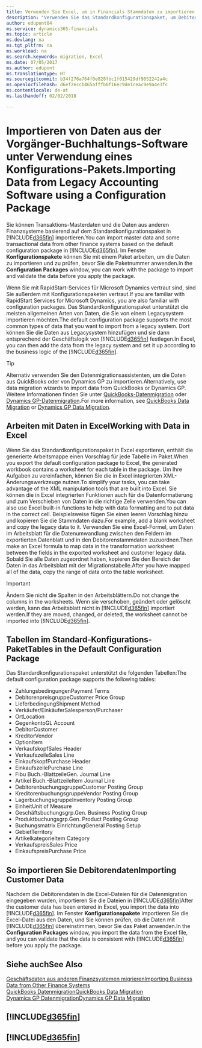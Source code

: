 ```yaml
---
title: Verwenden Sie Excel, um in Financials Stammdaten zu importieren | Microsoft Docs
description: "Verwenden Sie das Standardkonfigurationspaket, um Debitorendaten in Excel hinzuzufügen und Daten nach Finance and Operations, Business edition zu importieren."
author: edupont04
ms.service: dynamics365-financials
ms.topic: article
ms.devlang: na
ms.tgt_pltfrm: na
ms.workload: na
ms.search.keywords: migration, Excel
ms.date: 07/05/2017
ms.author: edupont
ms.translationtype: HT
ms.sourcegitcommit: b34f276a764f0e828fbc1f015429df9852242a4c
ms.openlocfilehash: d6ef2eccb465afffb0f16ec9de1ceac9e9a4e3fc
ms.contentlocale: de-at
ms.lasthandoff: 02/02/2018

---
```

# <a name="importing-data-from-legacy-accounting-software-using-a-configuration-package"></a><span data-ttu-id="bf905-103">Importieren von Daten aus der Vorgänger-Buchhaltungs-Software unter Verwendung eines Konfigurations-Pakets.</span><span class="sxs-lookup"><span data-stu-id="bf905-103">Importing Data from Legacy Accounting Software using a Configuration Package</span></span>
<span data-ttu-id="bf905-104">Sie können Transaktions-Masterdaten und die Daten aus anderen Finanzsysteme basierend auf dem Standardkonfigurationspaket in [!INCLUDE[d365fin](includes/d365fin_md.md)] importieren.</span><span class="sxs-lookup"><span data-stu-id="bf905-104">You can import master data and some transactional data from other finance systems based on the default configuration package in [!INCLUDE[d365fin](includes/d365fin_md.md)].</span></span> <span data-ttu-id="bf905-105">Im Fenster **Konfigurationspakete** können Sie mit einem Paket arbeiten, um die Daten zu importieren und zu prüfen, bevor Sie die Paketnummer anwenden.</span><span class="sxs-lookup"><span data-stu-id="bf905-105">In the **Configuration Packages** window, you can work with the package to import and validate the data before you apply the package.</span></span>  

<span data-ttu-id="bf905-106">Wenn Sie mit RapidStart-Services für Microsoft Dynamics vertraut sind, sind Sie außerdem mit Konfigurationspaketen vertraut.</span><span class="sxs-lookup"><span data-stu-id="bf905-106">If you are familiar with RapidStart Services for Microsoft Dynamics, you are also familiar with configuration packages.</span></span> <span data-ttu-id="bf905-107">Das Standardkonfigurationspaket unterstützt die meisten allgemeinen Arten von Daten, die Sie von einem Legacysystem importieren möchten.</span><span class="sxs-lookup"><span data-stu-id="bf905-107">The default configuration package supports the most common types of data that you want to import from a legacy system.</span></span> <span data-ttu-id="bf905-108">Dort können Sie die Daten aus Legacysystem hinzufügen und sie dann entsprechend der Geschäftslogik von [!INCLUDE[d365fin](includes/d365fin_md.md)] festlegen.</span><span class="sxs-lookup"><span data-stu-id="bf905-108">In Excel, you can then add the data from the legacy system and set it up according to the business logic of the [!INCLUDE[d365fin](includes/d365fin_md.md)].</span></span>  

> [!TIP]  
>   <span data-ttu-id="bf905-109">Alternativ verwenden Sie den Datenmigrationsassistenten, um die Daten aus QuickBooks oder von Dynamics GP zu importieren.</span><span class="sxs-lookup"><span data-stu-id="bf905-109">Alternatively, use data migration wizards to import data from QuickBooks or Dynamics GP.</span></span> <span data-ttu-id="bf905-110">Weitere Informationen finden Sie unter [QuickBooks-Datenmigration](ui-extensions-quickbooks-data-migration.md) oder [Dynamics GP-Datenmigration](ui-extensions-dynamicsgp-data-migration.md).</span><span class="sxs-lookup"><span data-stu-id="bf905-110">For more information, see [QuickBooks Data Migration](ui-extensions-quickbooks-data-migration.md) or [Dynamics GP Data Migration](ui-extensions-dynamicsgp-data-migration.md).</span></span>  

## <a name="working-with-data-in-excel"></a><span data-ttu-id="bf905-111">Arbeiten mit Daten in Excel</span><span class="sxs-lookup"><span data-stu-id="bf905-111">Working with Data in Excel</span></span>
<span data-ttu-id="bf905-112">Wenn Sie das Standardkonfigurationspaket in Excel exportieren, enthält die generierte Arbeitsmappe einen Vorschlag für jede Tabelle im Paket.</span><span class="sxs-lookup"><span data-stu-id="bf905-112">When you export the default configuration package to Excel, the generated workbook contains a worksheet for each table in the package.</span></span> <span data-ttu-id="bf905-113">Um Ihre Aufgaben zu vereinfachen, können Sie die in Excel integrierten XML-Änderungswerkzeuge nutzen.</span><span class="sxs-lookup"><span data-stu-id="bf905-113">To simplify your tasks, you can take advantage of the XML manipulation tools that are built into Excel.</span></span> <span data-ttu-id="bf905-114">Sie können die in Excel integrierten Funktionen auch für die Datenformatierung und zum Verschieben von Daten in die richtige Zelle verwenden.</span><span class="sxs-lookup"><span data-stu-id="bf905-114">You can also use Excel built-in functions to help with data formatting and to put data in the correct cell.</span></span> <span data-ttu-id="bf905-115">Beispielsweise fügen Sie einen leeren Vorschlag hinzu und kopieren Sie die Stammdaten dazu.</span><span class="sxs-lookup"><span data-stu-id="bf905-115">For example, add a blank worksheet and copy the legacy data to it.</span></span> <span data-ttu-id="bf905-116">Verwenden Sie eine Excel-Formel, um Daten im Arbeitsblatt für die Datenumwandlung zwischen den Feldern im exportierten Datenblatt und in den Debitorenstammdaten zuzuordnen.</span><span class="sxs-lookup"><span data-stu-id="bf905-116">Then make an Excel formula to map data in the transformation worksheet between the fields in the exported worksheet and customer legacy data.</span></span> <span data-ttu-id="bf905-117">Sobald Sie alle Daten zugeordnet haben, kopieren Sie den Bereich der Daten in das Arbeitsblatt mit der Migrationstabelle.</span><span class="sxs-lookup"><span data-stu-id="bf905-117">After you have mapped all of the data, copy the range of data onto the table worksheet.</span></span>  

> [!IMPORTANT]  
>  <span data-ttu-id="bf905-118">Ändern Sie nicht die Spalten in den Arbeitsblättern.</span><span class="sxs-lookup"><span data-stu-id="bf905-118">Do not change the columns in the worksheets.</span></span> <span data-ttu-id="bf905-119">Wenn sie verschoben, geändert oder gelöscht werden, kann das Arbeitsblatt nicht in [!INCLUDE[d365fin](includes/d365fin_md.md)] importiert werden.</span><span class="sxs-lookup"><span data-stu-id="bf905-119">If they are moved, changed, or deleted, the worksheet cannot be imported into [!INCLUDE[d365fin](includes/d365fin_md.md)].</span></span>

## <a name="tables-in-the-default-configuration-package"></a><span data-ttu-id="bf905-120">Tabellen im Standard-Konfigurations-Paket</span><span class="sxs-lookup"><span data-stu-id="bf905-120">Tables in the Default Configuration Package</span></span>
<span data-ttu-id="bf905-121">Das Standardkonfigurationspaket unterstützt die folgenden Tabellen:</span><span class="sxs-lookup"><span data-stu-id="bf905-121">The default configuration package supports the following tables:</span></span>

-   <span data-ttu-id="bf905-122">Zahlungsbedingungen</span><span class="sxs-lookup"><span data-stu-id="bf905-122">Payment Terms</span></span>
-   <span data-ttu-id="bf905-123">Debitorenpreisgruppe</span><span class="sxs-lookup"><span data-stu-id="bf905-123">Customer Price Group</span></span>
-   <span data-ttu-id="bf905-124">Lieferbedingung</span><span class="sxs-lookup"><span data-stu-id="bf905-124">Shipment Method</span></span>
-   <span data-ttu-id="bf905-125">Verkäufer/Einkäufer</span><span class="sxs-lookup"><span data-stu-id="bf905-125">Salesperson/Purchaser</span></span>
-   <span data-ttu-id="bf905-126">Ort</span><span class="sxs-lookup"><span data-stu-id="bf905-126">Location</span></span>
-   <span data-ttu-id="bf905-127">Gegenkonto</span><span class="sxs-lookup"><span data-stu-id="bf905-127">GL Account</span></span>
-   <span data-ttu-id="bf905-128">Debitor</span><span class="sxs-lookup"><span data-stu-id="bf905-128">Customer</span></span>
-   <span data-ttu-id="bf905-129">Kreditor</span><span class="sxs-lookup"><span data-stu-id="bf905-129">Vendor</span></span>
-   <span data-ttu-id="bf905-130">Option</span><span class="sxs-lookup"><span data-stu-id="bf905-130">Item</span></span>
-   <span data-ttu-id="bf905-131">Verkaufskopf</span><span class="sxs-lookup"><span data-stu-id="bf905-131">Sales Header</span></span>
-   <span data-ttu-id="bf905-132">Verkaufszeile</span><span class="sxs-lookup"><span data-stu-id="bf905-132">Sales Line</span></span>
-   <span data-ttu-id="bf905-133">Einkaufskopf</span><span class="sxs-lookup"><span data-stu-id="bf905-133">Purchase Header</span></span>
-   <span data-ttu-id="bf905-134">Einkaufszeile</span><span class="sxs-lookup"><span data-stu-id="bf905-134">Purchase Line</span></span>
-   <span data-ttu-id="bf905-135">Fibu Buch.-Blattzeile</span><span class="sxs-lookup"><span data-stu-id="bf905-135">Gen. Journal Line</span></span>
-   <span data-ttu-id="bf905-136">Artikel Buch.-Blattzeile</span><span class="sxs-lookup"><span data-stu-id="bf905-136">Item Journal Line</span></span>
-   <span data-ttu-id="bf905-137">Debitorenbuchungsgruppe</span><span class="sxs-lookup"><span data-stu-id="bf905-137">Customer Posting Group</span></span>
-   <span data-ttu-id="bf905-138">Kreditorenbuchungsgruppe</span><span class="sxs-lookup"><span data-stu-id="bf905-138">Vendor Posting Group</span></span>
-   <span data-ttu-id="bf905-139">Lagerbuchungsgruppe</span><span class="sxs-lookup"><span data-stu-id="bf905-139">Inventory Posting Group</span></span>
-   <span data-ttu-id="bf905-140">Einheit</span><span class="sxs-lookup"><span data-stu-id="bf905-140">Unit of Measure</span></span>
-   <span data-ttu-id="bf905-141">Geschäftsbuchungsgrp.</span><span class="sxs-lookup"><span data-stu-id="bf905-141">Gen. Business Posting Group</span></span>
-   <span data-ttu-id="bf905-142">Produktbuchungsgrp.</span><span class="sxs-lookup"><span data-stu-id="bf905-142">Gen. Product Posting Group</span></span>
-   <span data-ttu-id="bf905-143">Buchungsmatrix Einrichtung</span><span class="sxs-lookup"><span data-stu-id="bf905-143">General Posting Setup</span></span>
-   <span data-ttu-id="bf905-144">Gebiet</span><span class="sxs-lookup"><span data-stu-id="bf905-144">Territory</span></span>
-   <span data-ttu-id="bf905-145">Artikelkategorie</span><span class="sxs-lookup"><span data-stu-id="bf905-145">Item Category</span></span>
-   <span data-ttu-id="bf905-146">Verkaufspreis</span><span class="sxs-lookup"><span data-stu-id="bf905-146">Sales Price</span></span>
-   <span data-ttu-id="bf905-147">Einkaufspreis</span><span class="sxs-lookup"><span data-stu-id="bf905-147">Purchase Price</span></span>

## <a name="importing-customer-data"></a><span data-ttu-id="bf905-148">So importieren Sie Debitorendaten</span><span class="sxs-lookup"><span data-stu-id="bf905-148">Importing Customer Data</span></span>
<span data-ttu-id="bf905-149">Nachdem die Debitorendaten in die Excel-Dateien für die Datenmigration eingegeben wurden, importieren Sie die Dateien in [!INCLUDE[d365fin](includes/d365fin_md.md)]</span><span class="sxs-lookup"><span data-stu-id="bf905-149">After the customer data has been entered in Excel, you import the data into [!INCLUDE[d365fin](includes/d365fin_md.md)].</span></span> <span data-ttu-id="bf905-150">Im Fenster **Konfigurationspakete** importieren Sie die Excel-Datei aus den Daten, und Sie können prüfen, ob die Daten mit [!INCLUDE[d365fin](includes/d365fin_md.md)] übereinstimmen, bevor Sie das Paket anwenden.</span><span class="sxs-lookup"><span data-stu-id="bf905-150">In the **Configuration Packages** window, you import the data from the Excel file, and you can validate that the data is consistent with [!INCLUDE[d365fin](includes/d365fin_md.md)] before you apply the package.</span></span>

## <a name="see-also"></a><span data-ttu-id="bf905-151">Siehe auch</span><span class="sxs-lookup"><span data-stu-id="bf905-151">See Also</span></span>
[<span data-ttu-id="bf905-152">Geschäftsdaten aus anderen Finanzsystemen migrieren</span><span class="sxs-lookup"><span data-stu-id="bf905-152">Importing Business Data from Other Finance Systems</span></span>](upload-data.md)  
[<span data-ttu-id="bf905-153">QuickBooks Datenmigration</span><span class="sxs-lookup"><span data-stu-id="bf905-153">QuickBooks Data Migration</span></span>](ui-extensions-quickbooks-data-migration.md)  
[<span data-ttu-id="bf905-154">Dynamics GP Datenmigration</span><span class="sxs-lookup"><span data-stu-id="bf905-154">Dynamics GP Data Migration</span></span>](ui-extensions-dynamicsgp-data-migration.md)  

## [!INCLUDE[d365fin](includes/free_trial_md.md)]  
## [!INCLUDE[d365fin](includes/training_link_md.md)]

